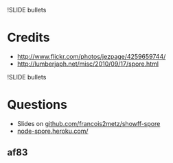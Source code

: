 !SLIDE bullets
# Credits

* http://www.flickr.com/photos/jezpage/4259659744/
* http://lumberjaph.net/misc/2010/09/17/spore.html

!SLIDE bullets
# Questions

* Slides on [github.com/francois2metz/showff-spore](http://github.com/francois2metz/showff-spore)
* [node-spore.heroku.com/](http://node-spore.heroku.com/)

## af83
